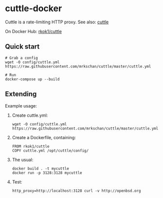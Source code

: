cuttle-docker
=============

Cuttle is a rate-limiting HTTP proxy. See also: [cuttle](https://github.com/mrkschan/cuttle)

On Docker Hub: [rkok1/cuttle](https://hub.docker.com/r/rkok1/cuttle/)

Quick start
-----------

```
# Grab a config
wget -O config/cuttle.yml https://raw.githubusercontent.com/mrkschan/cuttle/master/cuttle.yml

# Run
docker-compose up --build
```

Extending
---------

Example usage:

1. Create cuttle.yml:
    ```
    wget -O config/cuttle.yml https://raw.githubusercontent.com/mrkschan/cuttle/master/cuttle.yml
    ```

2. Create a Dockerfile, containing:
    ```
    FROM rkok1/cuttle
    COPY cuttle.yml /opt/cuttle/config/
    ```

3. The usual:
    ```
    docker build . -t mycuttle
    docker run -p 3128:3128 mycuttle
    ```

4. Test:
    ```
    http_proxy=http://localhost:3128 curl -v http://openbsd.org
    ```